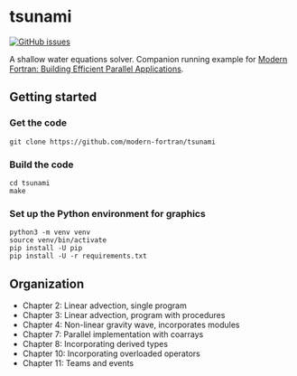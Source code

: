 # tsunami

[![GitHub issues](https://img.shields.io/github/issues/modern-fortran/tsunami.svg)](https://github.com/modern-fortran/tsunami/issues)

A shallow water equations solver. 
Companion running example for [Modern Fortran: Building Efficient Parallel Applications](https://www.manning.com/books/modern-fortran?a_aid=modernfortran&a_bid=2dc4d442).

## Getting started

### Get the code

```
git clone https://github.com/modern-fortran/tsunami
```

### Build the code

```
cd tsunami
make
```

### Set up the Python environment for graphics

```
python3 -m venv venv
source venv/bin/activate
pip install -U pip
pip install -U -r requirements.txt
```

## Organization

* Chapter 2: Linear advection, single program
* Chapter 3: Linear advection, program with procedures
* Chapter 4: Non-linear gravity wave, incorporates modules
* Chapter 7: Parallel implementation with coarrays
* Chapter 8: Incorporating derived types
* Chapter 10: Incorporating overloaded operators
* Chapter 11: Teams and events
